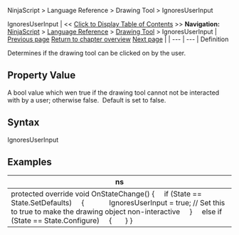 ﻿
NinjaScript \> Language Reference \> Drawing Tool \> IgnoresUserInput

IgnoresUserInput
| \<\< [Click to Display Table of Contents](ignoresuserinput.md) \>\> **Navigation:**     [NinjaScript](ninjascript-1.md) \> [Language Reference](language_reference_wip-1.md) \> [Drawing Tool](drawing_tools-1.md) \> IgnoresUserInput | [Previous page](ignoressnapping-1.md) [Return to chapter overview](drawing_tools-1.md) [Next page](isattachedtoninjascript-1.md) |
| --- | --- |
Definition  

Determines if the drawing tool can be clicked on by the user.
 
## Property Value
A bool value which wen true if the drawing tool cannot not be interacted with by a user; otherwise false.  Default is set to false.
 
## Syntax
IgnoresUserInput
## 
## Examples
| ns |
| --- |
| protected override void OnStateChange() {      if (State \=\= State.SetDefaults)      {               IgnoresUserInput \= true; // Set this to true to make the drawing object non\-interactive      }      else if (State \=\= State.Configure)      {        } } |
